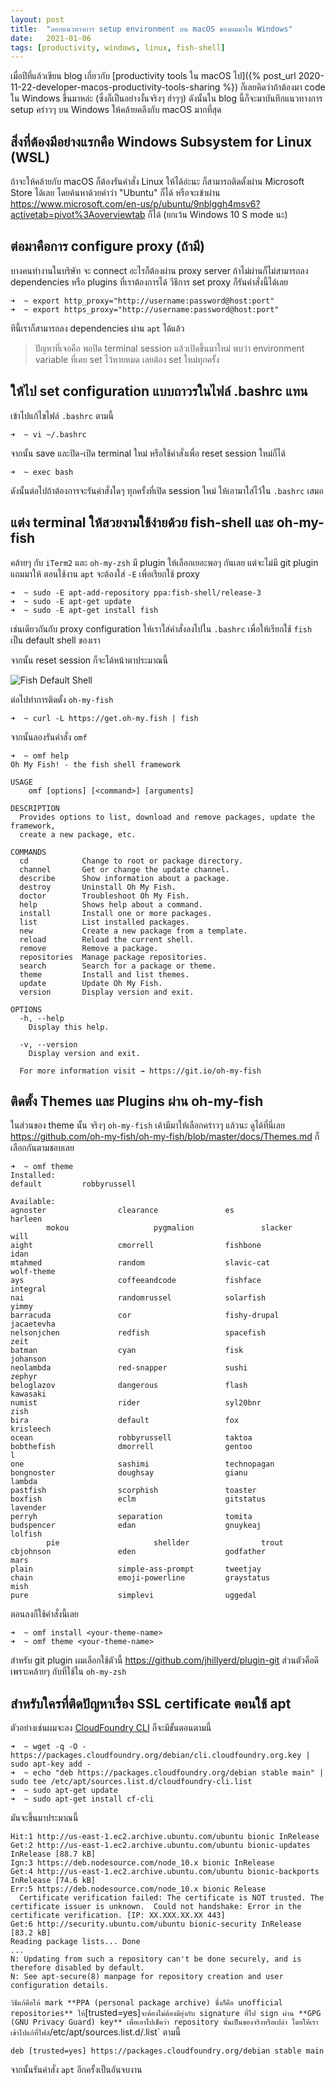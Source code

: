 ```yaml
---
layout: post
title:  "ลอกแนวทางการ setup environment บน macOS ของผมมาใน Windows"
date:   2021-01-06
tags: [productivity, windows, linux, fish-shell]
---
```


เมื่อปีที่แล้วเขียน blog เกี่ยวกับ [productivity tools ใน macOS ไป]({% post_url 2020-11-22-developer-macos-productivity-tools-sharing %}) ก็เลยคิดว่าถ้าต้องมา code ใน Windows ขึ้นมาหล่ะ (ซึ่งก็เป็นอย่างงั้นจริงๆ ฮ่าๆๆ) ดังนั้นใน blog นี้ก็จะมาบันทึกแนวทางการ setup คร่าวๆ บน Windows ให้คล้ายคลึงกับ macOS มากที่สุด

## สิ่งที่ต้องมีอย่างแรกคือ Windows Subsystem for Linux (WSL)
ถ้าจะให้คล้ายกับ macOS ก็ต้องรันคำสั่ง Linux ให้ได้อ่ะนะ ก็สามารถติดตั้งผ่าน Microsoft Store ได้เลย โดยค้นหาด้วยคำว่า "Ubuntu" ก็ได้ หรือจะเข้าผ่าน <https://www.microsoft.com/en-us/p/ubuntu/9nblggh4msv6?activetab=pivot%3Aoverviewtab> ก็ได้ (ยกเว้น Windows 10 S mode นะ)

## ต่อมาคือการ configure proxy (ถ้ามี)
บางคนทำงานในบริษัท จะ connect อะไรก็ต้องผ่าน proxy server ถ้าไม่ผ่านก็ไม่สามารถลง dependencies หรือ plugins ที่เราต้องการได้ วีธีการ set proxy ก็รันคำสั่งนี้ได้เลย

```shell
➜  ~ export http_proxy="http://username:password@host:port"
➜  ~ export https_proxy="http://username:password@host:port"
```

ทีนี้เราก็สามารถลง dependencies ผ่าน `apt` ได้แล้ว

> ปัญหาที่เจอคือ พอปิด terminal session แล้วเปิดขึ้นมาใหม่ พบว่า environment variable ที่เคย set ไว้หายหมด เลยต้อง set ใหม่ทุกครั้ง

## ให้ไป set configuration แบบถาวรในไฟล์ .bashrc แทน
เข้าไปแก้ไขไฟล์ `.bashrc` ตามนี้

```shell
➜  ~ vi ~/.bashrc
```

<script src="https://gist.github.com/raksit31667/c1323e0da54582d83009f4c95c09506f.js"></script>

จากนั้น save และปิด-เปิด terminal ใหม่ หรือใช้คำสั่งเพื่อ reset session ใหม่ก็ได้

```shell
➜  ~ exec bash
```

ดังนั้นต่อไปถ้าต้องการจะรันคำสั่งใดๆ ทุกครั้งที่เปิด session ใหม่ ให้เอามาใส่ไว้ใน `.bashrc` เสมอ

## แต่ง terminal ให้สวยงามใช้ง่ายด้วย fish-shell และ oh-my-fish
คล้ายๆ กับ `iTerm2` และ `oh-my-zsh` มี plugin ให้เลือกเยอะพอๆ กันเลย แต่จะไม่มี git plugin แถมมาให้ ตอนใช้งาน `apt` จะต้องใส่ `-E` เพื่อเรียกใช้ proxy

```shell
➜  ~ sudo -E apt-add-repository ppa:fish-shell/release-3
➜  ~ sudo -E apt-get update
➜  ~ sudo -E apt-get install fish
```

เช่นเดียวกันกับ proxy configuration ให้เราใส่คำสั่งลงไปใน `.bashrc` เพื่อให้เรียกใช้ `fish` เป็น default shell ของเรา

<script src="https://gist.github.com/raksit31667/c82f1907ec8f455cbce7656d9121be1d.js"></script>

จากนั้น reset session ก็จะได้หน้าตาประมาณนี้

![Fish Default Shell](/assets/2021-01-07-fish-default-shell.png)


ต่อไปทำการติดตั้ง `oh-my-fish`

```shell
➜  ~ curl -L https://get.oh-my.fish | fish
```

จากนั้นลองรันคำสั่ง `omf`

```shell
➜  ~ omf help
Oh My Fish! - the fish shell framework

USAGE
    omf [options] [<command>] [arguments]

DESCRIPTION
  Provides options to list, download and remove packages, update the framework,
  create a new package, etc.

COMMANDS
  cd            Change to root or package directory.
  channel       Get or change the update channel.
  describe      Show information about a package.
  destroy       Uninstall Oh My Fish.
  doctor        Troubleshoot Oh My Fish.
  help          Shows help about a command.
  install       Install one or more packages.
  list          List installed packages.
  new           Create a new package from a template.
  reload        Reload the current shell.
  remove        Remove a package.
  repositories  Manage package repositories.
  search        Search for a package or theme.
  theme         Install and list themes.
  update        Update Oh My Fish.
  version       Display version and exit.

OPTIONS
  -h, --help
    Display this help.

  -v, --version
    Display version and exit.

  For more information visit → https://git.io/oh-my-fish
```

## ติดตั้ง Themes และ Plugins ผ่าน oh-my-fish
ในส่วนของ theme นั้น จริงๆ `oh-my-fish` เค้ามีมาให้เลือกคร่าวๆ แล้วนะ ดูได้ที่นี่เลย <https://github.com/oh-my-fish/oh-my-fish/blob/master/docs/Themes.md> ก็เลือกกันตามชอบเลย

```shell
➜  ~ omf theme
Installed:
default         robbyrussell

Available:
agnoster                clearance               es                      harleen    
        mokou                   pygmalion               slacker                will
aight                   cmorrell                fishbone                idan       
mtahmed                 random                  slavic-cat              wolf-theme 
ays                     coffeeandcode           fishface                integral   
nai                     randomrussel            solarfish               yimmy
barracuda               cor                     fishy-drupal            jacaetevha
nelsonjchen             redfish                 spacefish               zeit
batman                  cyan                    fisk                    johanson
neolambda               red-snapper             sushi                   zephyr
beloglazov              dangerous               flash                   kawasaki
numist                  rider                   syl20bnr                zish
bira                    default                 fox                     krisleech
ocean                   robbyrussell            taktoa
bobthefish              dmorrell                gentoo                  l
one                     sashimi                 technopagan
bongnoster              doughsay                gianu                   lambda
pastfish                scorphish               toaster
boxfish                 eclm                    gitstatus               lavender
perryh                  separation              tomita
budspencer              edan                    gnuykeaj                lolfish
        pie                     shellder                trout
cbjohnson               eden                    godfather               mars
plain                   simple-ass-prompt       tweetjay
chain                   emoji-powerline         graystatus              mish
pure                    simplevi                uggedal
```

ตอนลงก็ใช้คำสั่งนี้เลย

```shell
➜  ~ omf install <your-theme-name>
➜  ~ omf theme <your-theme-name>
```

สำหรับ git plugin ผมเลือกใช้ตัวนี้ <https://github.com/jhillyerd/plugin-git> ส่วนตัวคือดี เพราะคล้ายๆ กับที่ใช้ใน `oh-my-zsh`

## สำหรับใครที่ติดปัญหาเรื่อง SSL certificate ตอนใช้ apt
ตัวอย่างเช่นผมจะลง [CloudFoundry CLI](https://docs.cloudfoundry.org/cf-cli/install-go-cli.html) ก็จะมีขั้นตอนตามนี้

```shell
➜  ~ wget -q -O - https://packages.cloudfoundry.org/debian/cli.cloudfoundry.org.key | sudo apt-key add -
➜  ~ echo "deb https://packages.cloudfoundry.org/debian stable main" | sudo tee /etc/apt/sources.list.d/cloudfoundry-cli.list
➜  ~ sudo apt-get update
➜  ~ sudo apt-get install cf-cli
```

มันจะขึ้นมาประมาณนี้
```shell
Hit:1 http://us-east-1.ec2.archive.ubuntu.com/ubuntu bionic InRelease
Get:2 http://us-east-1.ec2.archive.ubuntu.com/ubuntu bionic-updates InRelease [88.7 kB]
Ign:3 https://deb.nodesource.com/node_10.x bionic InRelease
Get:4 http://us-east-1.ec2.archive.ubuntu.com/ubuntu bionic-backports InRelease [74.6 kB]
Err:5 https://deb.nodesource.com/node_10.x bionic Release
  Certificate verification failed: The certificate is NOT trusted. The certificate issuer is unknown.  Could not handshake: Error in the certificate verification. [IP: XX.XXX.XX.XX 443]
Get:6 http://security.ubuntu.com/ubuntu bionic-security InRelease [83.2 kB]
Reading package lists... Done
...
N: Updating from such a repository can't be done securely, and is therefore disabled by default.
N: See apt-secure(8) manpage for repository creation and user configuration details.
```
`
วิธีแก้คือให้ mark **PPA (personal package archive) ซึ่งก็คือ unofficial repositories** ให้ `[trusted=yes]` จะต้องไม่ต้องมียุ่งกับ signature ที่ไป sign ผ่าน **GPG (GNU Privacy Guard) key** เพื่อเอาไปเช็คว่า repository นั้นเป็นของจริงหรือเปล่า โดยให้เราเข้าไปแก้ที่ไฟล์ `/etc/apt/sources.list.d/<your-repository-name>.list` ตามนี้

```text
deb [trusted=yes] https://packages.cloudfoundry.org/debian stable main
```

จากนั้นรันคำสั่ง `apt` อีกครั้งเป็นอันจบงาน
